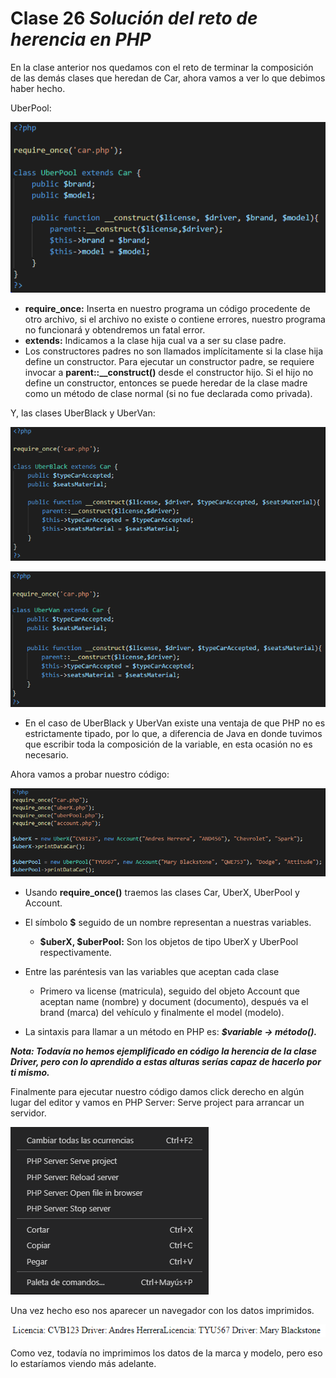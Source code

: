 # Clase 26 _Solución del reto de herencia en PHP_

En la clase anterior nos quedamos con el reto de terminar la composición de las
demás clases que heredan de Car, ahora vamos a ver lo que debimos haber hecho.

UberPool:

![src/POO_116](../src/POO_116.png)

- **require_once:** Inserta en nuestro programa un código procedente de otro
  archivo, si el archivo no existe o contiene errores, nuestro programa no
  funcionará y obtendremos un fatal error.
- **extends:** Indicamos a la clase hija cual va a ser su clase padre.
- Los constructores padres no son llamados implícitamente si la clase hija
  define un constructor. Para ejecutar un constructor padre, se requiere invocar
  a **parent::__construct()** desde el constructor hijo. Si el hijo no define un
  constructor, entonces se puede heredar de la clase madre como un método de
  clase normal (si no fue declarada como privada).

Y, las clases UberBlack y UberVan:

![src/POO_117](../src/POO_117.png)

![src/POO_118](../src/POO_118.png)

- En el caso de UberBlack y UberVan existe una ventaja de que PHP no es
  estrictamente tipado, por lo que, a diferencia de Java en donde tuvimos que
  escribir toda la composición de la variable, en esta ocasión no es necesario.

Ahora vamos a probar nuestro código:

![src/POO_119](../src/POO_119.png)

- Usando **require_once()** traemos las clases Car, UberX, UberPool y Account.
- El símbolo **$** seguido de un nombre representan a nuestras variables.

  - **$uberX, $uberPool:** Son los objetos de tipo UberX y UberPool
    respectivamente.

- Entre las paréntesis van las variables que aceptan cada clase

  - Primero va license (matricula), seguido del objeto Account que aceptan name
    (nombre) y document (documento), después va el brand (marca) del vehículo y
    finalmente el model (modelo).

- La sintaxis para llamar a un método en PHP es: _**$variable -> método().**_

_**Nota: Todavía no hemos ejemplificado en código la herencia de la clase
Driver, pero con lo aprendido a estas alturas serías capaz de hacerlo por ti
mismo.**_

Finalmente para ejecutar nuestro código damos click derecho en algún lugar del
editor y vamos en PHP Server: Serve project para arrancar un servidor.

![src/POO_120](../src/POO_120.png)

Una vez hecho eso nos aparecer un navegador con los datos imprimidos.

![src/POO_121](../src/POO_121.png)

Como vez, todavía no imprimimos los datos de la marca y modelo, pero eso lo
estaríamos viendo más adelante.
